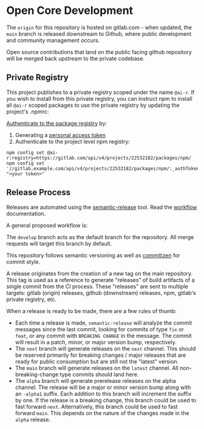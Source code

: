 # Open Core Development

The `origin` for this repository is hosted on gitlab.com - when updated,
the `main` branch is released downstream to Github, where public
development and community management occurs.

Open source contributions that land on the public facing github
repository will be merged back upstream to the private codebase.

## Private Registry

This project publishes to a private registry scoped under the name
`@ai-r`. If you wish to install from this private registry, you can
instruct npm to install all `@ai-r` scoped packages to use the private
registry by updating the project's .npmrc:

[Authenticate to the package registry](https://docs.gitlab.com/ee/user/packages/npm_registry/)
by:

1. Generating a
   [personal access token](https://docs.gitlab.com/ee/user/packages/npm_registry/#authenticate-to-the-package-registry)
2. Authenticate to the project level npm registry:

```shell script
npm config set @ai-r:registry=https://gitlab.com/api/v4/projects/22532182/packages/npm/
npm config set '//gitlab.example.com/api/v4/projects/22532182/packages/npm/:_authToken' "<your token>"
```

## Release Process

Releases are automated using the [semantic-release][semantic-release]
tool. Read the [workflow][semantic-release-workflow] documentation.

A general proposed workflow is:

The `develop` branch acts as the default branch for the repository. All
merge requests will target this branch by default.

This repository follows semantic versioning as well as
[commitizen][commitizen] for commit style.

A release originates from the creation of a new tag on the main
repository. This tag is used as a reference to generate "releases" of
build artifacts of a single commit from the CI process. These "releases"
are sent to multiple targets: gitlab (origin) releases, github
(downstream) releases, npm, gitlab's private registry, etc.

When a release is ready to be made, there are a few rules of thumb:

- Each time a release is made, `semantic-release` will analyze the
  commit messages since the last commit, looking for commits of type
  `fix` or `feat`, or any commit with `BREAKING CHANGE` in the message.
  The commit will result in a patch, minor, or major version bump,
  respectively.
- The `next` branch will generate releases on the `next` channel. This
  should be reserved primarily for breaking changes / major releases
  that are ready for public consumption but are still not the "latest"
  version.
- The `main` branch will generate releases on the `latest` channel. All
  non-breaking-change type commits should land here.
- The `alpha` branch will generate prerelease releases on the alpha
  channel. The release will be a major or minor version bump along with
  an `-alpha1` suffix. Each addition to this branch will increment the
  suffix by one. If the release is a breaking change, this branch could
  be used to fast forward `next`. Alternatively, this branch could be
  used to fast forward `main`. This depends on the nature of the changes
  made in the `alpha` release.

[commitizen]: https://commitizen-tools.github.io/commitizen/
[semantic-release]: https://github.com/semantic-release/semantic-release
[semantic-release-workflow]: https://github.com/semantic-release/semantic-release/blob/master/docs/usage/workflow-configuration.md
